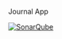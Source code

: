 Journal App

[![SonarQube](https://github.com/sudeep-tamara/journalApp/actions/workflows/build.yml/badge.svg)](https://github.com/sudeep-tamara/journalApp/actions/workflows/build.yml)